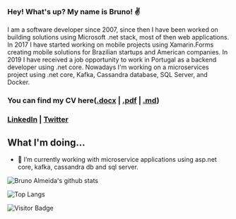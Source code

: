 ### Hey! What's up? My name is Bruno! ✌
I am a software developer since 2007, since then I have been worked on building solutions using Microsoft .net stack, most of then web applications. In 2017 I have started working on mobile projects using Xamarin.Forms creating mobile solutions for Brazilian startups and American companies. In 2019 I have received a job opportunity to work in Portugal as a backend developer using .net core. Nowadays I'm working on a microservices project using .net core, Kafka, Cassandra database, SQL Server, and Docker.  


### You can find my CV here([.docx](https://github.com/brunosalmeida/brunosalmeida/blob/master/resume.docx) | [.pdf](https://github.com/brunosalmeida/brunosalmeida/blob/master/resume.pdf) | [.md](https://github.com/brunosalmeida/brunosalmeida/blob/master/resume.md))

### [LinkedIn](https://www.linkedin.com/in/brunosalmeida/?locale=en_US) | [Twitter](https://twitter.com/brunosaalmeida)

## What I'm doing...

- 🔭 I’m currently working with microservice applications using asp.net core, kafka, cassandra db and sql server.


![Bruno Almeida's github stats](https://github-readme-stats.vercel.app/api?username=brunosalmeida&theme=algolia&show_icons=true) 

![Top Langs](https://github-readme-stats.vercel.app/api/top-langs/?username=brunosalmeida&hide=TeX&layout=compact)


![Visitor Badge](https://visitor-badge.laobi.icu/badge?page_id=brunosalmeida.brunosalmeida)
